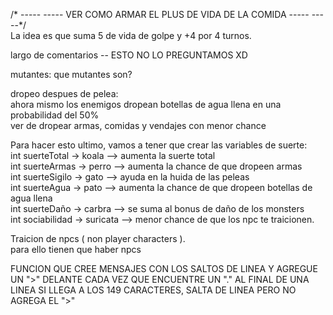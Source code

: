 /* ----- ----- VER COMO ARMAR EL PLUS DE VIDA DE LA COMIDA ----- -----*/  
La idea es que suma 5 de vida de golpe y +4 por 4 turnos.

largo de comentarios -- ESTO NO LO PREGUNTAMOS XD

mutantes: que mutantes son?  

dropeo despues de pelea:  
ahora mismo los enemigos dropean botellas de agua llena en una probabilidad del 50%  
ver de dropear armas, comidas y vendajes con menor chance  

Para hacer esto ultimo, vamos a tener que crear las variables de suerte:  
int suerteTotal -> koala --> aumenta la suerte total  
int suerteArmas -> perro --> aumenta la chance de que dropeen armas  
int suerteSigilo -> gato --> ayuda en la huida de las peleas  
int suerteAgua -> pato --> aumenta la chance de que dropeen botellas de agua llena  
int suerteDaño -> carbra --> se suma al bonus de daño de los monsters  
int sociabilidad -> suricata --> menor chance de que los npc te traicionen.  

Traicion de npcs ( non player characters ).  
para ello tienen que haber npcs    

FUNCION QUE CREE MENSAJES CON LOS SALTOS DE LINEA Y AGREGUE UN ">" DELANTE CADA VEZ QUE ENCUENTRE UN "." AL FINAL DE UNA LINEA 
SI LLEGA A LOS 149 CARACTERES, SALTA DE LINEA PERO NO AGREGA EL ">"
